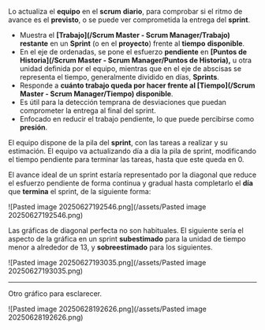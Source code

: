 Lo actualiza el **equipo** en el **scrum** **diario**, para comprobar si el ritmo de avance es el **previsto**, o se puede ver comprometida la entrega del **sprint**.

- Muestra el **[Trabajo](/Scrum Master - Scrum Manager/Trabajo)** **restante** en un **Sprint** (o en el **proyecto**) frente al **tiempo** **disponible**.
- En el eje de ordenadas, se pone el esfuerzo **pendiente** en **[Puntos de Historia](/Scrum Master - Scrum Manager/Puntos de Historia),** u otra unidad definida por el equipo, mientras que en el eje de abscisas se representa el tiempo, generalmente dividido en días, **Sprints**. 
- Responde a **cuánto trabajo queda por hacer frente al [Tiempo](/Scrum Master - Scrum Manager/Tiempo) disponible**.
- Es útil para la detección temprana de desviaciones que puedan comprometer la entrega al final del sprint.
- Enfocado en reducir el trabajo pendiente, lo que puede percibirse como **presión**.

El equipo dispone de la pila del **sprint**, con las tareas a realizar y su estimación. El equipo va actualizando día a día la pila de sprint, modificando el tiempo pendiente para terminar las tareas, hasta que este queda en 0.

El avance ideal de un sprint estaría representado por la diagonal que reduce el esfuerzo pendiente de forma continua y gradual hasta completarlo el **día** que **termina** el sprint, de la siguiente forma:

![Pasted image 20250627192546.png](/assets/Pasted image 20250627192546.png)

Las gráficas de diagonal perfecta no son habituales. El siguiente sería el aspecto de la gráfica en un sprint **subestimado** para la unidad de tiempo menor a alrededor de 13, y **sobreestimado** para los siguientes.

![Pasted image 20250627193035.png](/assets/Pasted image 20250627193035.png)
****
Otro gráfico para esclarecer.

![Pasted image 20250628192626.png](/assets/Pasted image 20250628192626.png)